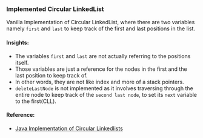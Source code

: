 ### Implemented Circular LinkedList
Vanilla Implementation of Circular LinkedList, where there are two variables namely `first` and `last` to keep track of the first and last positions in the list.

#### Insights:
- The variables `first` and `last` are not actually referring to the positions itself.
- Those variables are just a reference for the nodes in the first and the last position to keep track of.
- In other words, they are not like index and more of a stack pointers.
- `deleteLastNode` is not implemented as it involves traversing through the entire node to keep track of the `second last node`, to set its `next` variable to the first(CLL).

#### Reference:
- [Java Implementation of Circular Linkedlists](https://github.com/wannabemrrobot/becoming-leet/tree/main/courseworks/practical-data-structures-algorithms-in-java/eclipse-workspace/becoming-leet/src/ds/circularlinkedlist)